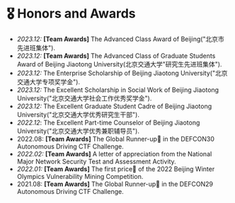 <span class='anchor' id='Honors-and-Awards'></span>

# 🎖 Honors and Awards

- *2023.12:* **[Team Awards]** The Advanced Class Award of Beijing("北京市先进班集体").
- *2023.12:* **[Team Awards]** The Advanced Class of Graduate Students Award of Beijing Jiaotong University(北京交通大学"研究生先进班集体").
- *2023.12:* The Enterprise Scholarship of Beijing Jiaotong University("北京交通大学专项奖学金").
- *2023.12:* The Excellent Scholarship in Social Work of Beijing Jiaotong University("北京交通大学社会工作优秀奖学金").
- *2023.12:* The Excellent Graduate Student Cadre of Beijing Jiaotong University("北京交通大学优秀研究生干部").
- *2022.12*: The Excellent Part-time Counselor of Beijing Jiaotong University("北京交通大学优秀兼职辅导员").
- 2022.08: **[Team Awards]** The Global Runner-up🥈 in the DEFCON30 Autonomous Driving CTF Challenge. 
- *2022.02:* **[Team Awards]** A letter of appreciation from the National Major Network Security Test and Assessment Activity.
- *2022.01:* **[Team Awards]** The first price🏅 of the 2022 Beijing Winter Olympics Vulnerability Mining Competition.
- 2021.08: **[Team Awards]** The Global Runner-up🥈 in the DEFCON29 Autonomous Driving CTF Challenge.